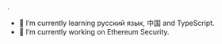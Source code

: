 
<!-- <div align="center">
  <img height="180em" src="https://github-readme-stats.vercel.app/api/top-langs/?username=bronzeDisc&layout=compact&langs_count=7&theme=dracula"/>
</div> -->.
- 🌱 I’m currently learning русский язык, 中国 and TypeScript.
- 🔭 I’m currently working on Ethereum Security.
<!-- 

- 🌱 I’m currently learning русский язык, TypeScript, Redis, GraphQL and MongoDB.
- 🔭 I’m currently working on ...
- 🌱 I’m currently learning русский язык
- 👯 I’m looking to collaborate on ...
- 🤔 I’m looking for help with ...
- 💬 Ask me about ...
- 📫 How to reach me: ...
- ⚡ Fun fact: ...
-->
